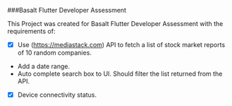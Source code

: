 ###Basalt Flutter Developer Assessment

This Project was created for Basalt Flutter Developer Assessment with the requirements of:
- [x] Use (https://mediastack.com) API to fetch a list of stock market reports of 10 random companies.
- Add a date range.
- Auto complete search box to UI. Should filter the list returned from the API.
- [x] Device connectivity status.


